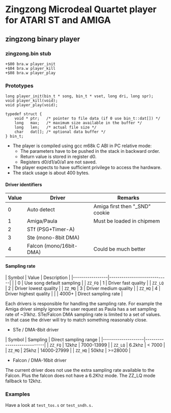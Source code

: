 # Zingzong Microdeal Quartet player for ATARI ST and AMIGA

## zingzong binary player


### zingzong.bin stub

	+$00 bra.w player_init
	+$04 bra.w player_kill
	+$08 bra.w player_play


### Prototypes

	long player_init(bin_t * song, bin_t * vset, long dri, long spr);
	void player_kill(void);
	void player_play(void);
	
	typedef struct {
		void * ptr;   /* pointer to file data (if 0 use bin_t::dat[]) */
		long   max;   /* maximum size available in the buffer */
		long   len;   /* actual file size */
		char   dat[]; /* optional data buffer */
	} bin_t;

 * The player is compiled using gcc m68k C ABI in PC relative mode:
   * The parameters have to be pushed in the stack in backward order. 
   * Return value is stored in register d0.
   * Registers d0/d1/a0/a1 are not saved.
 * The player expects to have sufficient privilege to access the hardware.
 * The stack usage is about 400 bytes.


#### Driver identifiers

 |  Value |           Driver         |             Remarks            |
 |--------|--------------------------|--------------------------------|
 |    0   |  Auto detect             | Amiga first then "_SND" cookie | 
 |    1   |  Amiga/Paula             | Must be loaded in chipmem      |
 |    2   |  STf (PSG+Timer-A)       |                                |
 |    3   |  Ste (mono-8bit DMA)     |                                | 
 |    4   |  Falcon (mono/16bit-DMA) | Could be much better           |

 
#### Sampling rate

 | Symbol  | Value |       Description           |
 |-----------------|-----------------------------|
 |         |   0   |  Use song default sampling  |
 | `ZZ_FQ` |   1   |  Driver fast quality        |
 | `ZZ_LQ` |   2   |  Driver lowest quality      |
 | `ZZ_MQ` |   3   |  Driver medium quality      |
 | `ZZ_HQ` |   4   |  Driver highest quality     |
 |         | 4000+ |  Direct sampling rate       |
 
 Each drivers is responsible for handling the sampling rate. For
 example the Amiga driver simply ignore the user request as Paula has
 a set sampling rate of ~31khz. STe/Falcon DMA sampling rate is
 limited to a set of values. In that case the driver will try to match
 something reasonably close.
 
 * STe / DMA-8bit driver
 
 | Symbol  | Sampling | Direct sampling range      |
 |--------------------|----------------------------|
 | `ZZ_FQ` |  12khz   | 7000-13999                 |
 | `ZZ_LQ` |  6.2khz  | < 7000                     |
 | `ZZ_MQ` |  25khz   | 14000-27999                |
 | `ZZ_HQ` |  50khz   | >=28000                    |

 * Falcon / DMA-16bit driver

 The current driver does not use the extra sampling rate available to
 the Falcon. Plus the falcon does not have a 6.2Khz mode. The ZZ_LQ
 mode fallback to 12khz.

### Examples

 Have a look at `test_tos.s` or `test_sndh.s.`
